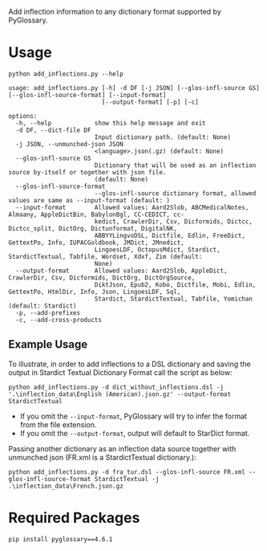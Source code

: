 Add inflection information to any dictionary format supported by PyGlossary.

# Usage
```
python add_inflections.py --help
```
```
usage: add_inflections.py [-h] -d DF [-j JSON] [--glos-infl-source GS] [--glos-infl-source-format] [--input-format]
                          [--output-format] [-p] [-c]

options:
  -h, --help            show this help message and exit
  -d DF, --dict-file DF
                        Input dictionary path. (default: None)
  -j JSON, --unmunched-json JSON
                        <language>.json(.gz) (default: None)
  --glos-infl-source GS
                        Dictionary that will be used as an inflection source by-itself or together with json file.
                        (default: None)
  --glos-infl-source-format
                        --glos-infl-source dictionary format, allowed values are same as --input-format (default: )
  --input-format        Allowed values: Aard2Slob, ABCMedicalNotes, Almaany, AppleDictBin, BabylonBgl, CC-CEDICT, cc-
                        kedict, CrawlerDir, Csv, Dicformids, Dictcc, Dictcc_split, DictOrg, Dictunformat, DigitalNK,
                        ABBYYLingvoDSL, Dictfile, Edlin, FreeDict, GettextPo, Info, IUPACGoldbook, JMDict, JMnedict,
                        LingoesLDF, OctopusMdict, Stardict, StardictTextual, Tabfile, Wordset, Xdxf, Zim (default:
                        None)
  --output-format       Allowed values: Aard2Slob, AppleDict, CrawlerDir, Csv, Dicformids, DictOrg, DictOrgSource,
                        DiktJson, Epub2, Kobo, Dictfile, Mobi, Edlin, GettextPo, HtmlDir, Info, Json, LingoesLDF, Sql,
                        Stardict, StardictTextual, Tabfile, Yomichan (default: Stardict)
  -p, --add-prefixes
  -c, --add-cross-products
```

## Example Usage
To illustrate, in order to add inflections to a DSL dictionary and saving the output in Stardict Textual Dictionary Format call the script as below:

``` 
python add_inflections.py -d dict_without_inflections.dsl -j '.\inflection_data\English (American).json.gz' --output-format StardictTextual
```

- If you omit the `--input-format`, PyGlossary will try to infer the format from the file extension.
- If you omit the `--output-format`, output will default to StarDict format.

Passing another dictionary as an inflection data source together with unmunched json (FR.xml is a StardictTextual dictionary.):
```
python add_inflections.py -d fra_tur.dsl --glos-infl-source FR.xml --glos-infl-source-format StardictTextual -j .\inflection_data\French.json.gz
```
# Required Packages

```
pip install pyglossary==4.6.1
```
